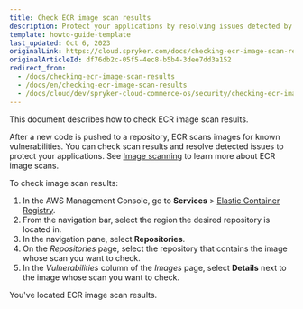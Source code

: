 ```yaml
---
title: Check ECR image scan results
description: Protect your applications by resolving issues detected by ECR image scans.
template: howto-guide-template
last_updated: Oct 6, 2023
originalLink: https://cloud.spryker.com/docs/checking-ecr-image-scan-results
originalArticleId: df76db2c-05f5-4ec8-b5b4-3dee7dd3a152
redirect_from:
  - /docs/checking-ecr-image-scan-results
  - /docs/en/checking-ecr-image-scan-results
  - /docs/cloud/dev/spryker-cloud-commerce-os/security/checking-ecr-image-scan-results.html
---
```


This document describes how to check ECR image scan results.

After a new code is pushed to a repository, ECR scans images for known vulnerabilities. You can check scan results and resolve detected issues to protect your applications. See [Image scanning](https://docs.aws.amazon.com/AmazonECR/latest/userguide/image-scanning.html) to learn more about ECR image scans.

To check image scan results:

1. In the AWS Management Console, go to **Services** > [Elastic Container Registry](https://console.aws.amazon.com/ecr/repositories).
2. From the navigation bar, select the region the desired repository is located in.
3. In the navigation pane, select **Repositories**.
4. On the *Repositories* page, select the repository that contains the image whose scan you want to check.
5. In the *Vulnerabilities* column of the *Images* page, select **Details** next to the image whose scan you want to check.

You've located ECR image scan results.

